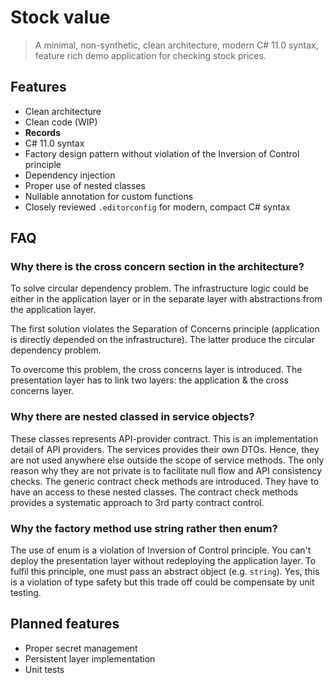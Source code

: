 # Stock value

> A minimal, non-synthetic, clean architecture, modern C# 11.0 syntax, feature rich demo application for checking stock prices.

## Features

* Clean architecture
* Clean code (WIP)
* **Records**
* C# 11.0 syntax
* Factory design pattern without violation of the Inversion of Control principle
* Dependency injection
* Proper use of nested classes
* Nullable annotation for custom functions
* Closely reviewed `.editorconfig` for modern, compact C# syntax

## FAQ

### Why there is the cross concern section in the architecture?

To solve circular dependency problem. The infrastructure logic could be either in the application layer or in the separate layer with abstractions from the application layer.

The first solution violates the Separation of Concerns principle (application is directly depended on the infrastructure). The latter produce the circular dependency problem.

To overcome this problem, the cross concerns layer is introduced. The presentation layer has to link two layers: the application & the cross concerns layer.

### Why there are nested classed in service objects?

These classes represents API-provider contract. This is an implementation detail of API providers. The services provides their own DTOs. Hence, they are not used anywhere else outside the scope of service methods. The only reason why they are not private is to facilitate null flow and API consistency checks. The generic contract check methods are introduced. They have to have an access to these nested classes. The contract check methods provides a systematic approach to 3rd party contract control.

### Why the factory method use string rather then enum?

The use of enum is a violation of Inversion of Control principle. You can't deploy the presentation layer without redeploying the application layer. To fulfil this principle, one must pass an abstract object (e.g. `string`). Yes, this is a violation of type safety but this trade off could be compensate by unit testing.

## Planned features

* Proper secret management
* Persistent layer implementation
* Unit tests
